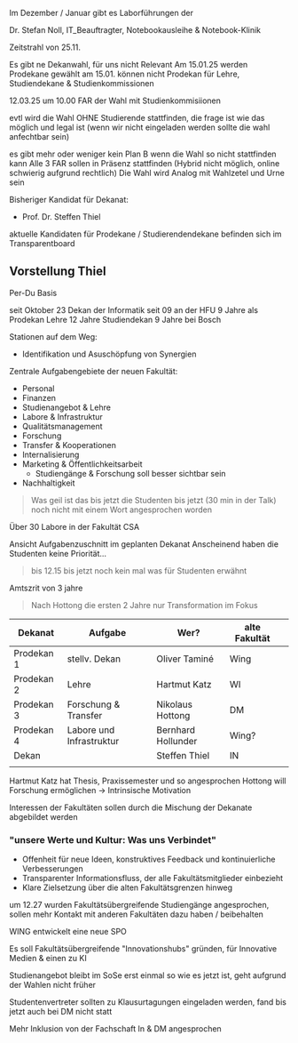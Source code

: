 Im Dezember / Januar gibt es Laborführungen der 



Dr. Stefan Noll, 
IT_Beauftragter, Notebookausleihe & Notebook-Klinik



Zeitstrahl von 25.11.


Es gibt ne Dekanwahl, für uns nicht Relevant
Am 15.01.25 werden Prodekane gewählt
am 15.01. können nicht Prodekan für Lehre, Studiendekane & Studienkommissionen

12.03.25 um 10.00 FAR der Wahl mit Studienkommisiionen

evtl wird die Wahl OHNE Studierende stattfinden, die frage ist wie das möglich und legal ist (wenn wir nicht eingeladen werden sollte die wahl anfechtbar sein)

es gibt mehr oder weniger kein Plan B wenn die Wahl so nicht stattfinden kann
Alle 3 FAR sollen in Präsenz stattfinden (Hybrid nicht möglich, online schwierig aufgrund rechtlich)
Die Wahl wird Analog mit Wahlzetel und Urne sein


Bisheriger Kandidat für Dekanat:
- Prof. Dr. Steffen Thiel

aktuelle Kandidaten für Prodekane / Studierendendekane befinden sich im Transparentboard



## Vorstellung Thiel

Per-Du Basis

seit Oktober 23 Dekan der Informatik
seit 09 an der HFU
9 Jahre als Prodekan Lehre
12 Jahre Studiendekan
9 Jahre bei Bosch

Stationen auf dem Weg:
- Identifikation und Asuschöpfung von Synergien

Zentrale Aufgabengebiete der neuen Fakultät:
- Personal
- Finanzen
- Studienangebot & Lehre
- Labore & Infrastruktur
- Qualitätsmanagement
- Forschung
- Transfer & Kooperationen
- Internalisierung
- Marketing & Öffentlichkeitsarbeit
	- Studiengänge & Forschung soll besser sichtbar sein
- Nachhaltigkeit

> Was geil ist das bis jetzt die Studenten bis jetzt (30 min in der Talk) noch nicht mit einem Wort angesprochen worden


Über 30 Labore in der Fakultät CSA

Ansicht Aufgabenzuschnitt im geplanten Dekanat 
	Anscheinend haben die Studenten keine Priorität...

> bis 12.15 bis jetzt noch kein mal was für Studenten erwähnt


Amtszrit von 3 jahre 
> Nach Hottong die ersten 2 Jahre nur Transformation im Fokus

| Dekanat    | Aufgabe                  | Wer?               | alte Fakultät |     |
| ---------- | ------------------------ | ------------------ | ------------- | --- |
| Prodekan 1 | stellv. Dekan            | Oliver Taminé      | Wing          |     |
| Prodekan 2 | Lehre                    | Hartmut Katz       | WI            |     |
| Prodekan 3 | Forschung & Transfer     | Nikolaus Hottong   | DM            |     |
| Prodekan 4 | Labore und Infrastruktur | Bernhard Hollunder | Wing?         |     |
| Dekan      |                          | Steffen Thiel      | IN            |     |
|            |                          |                    |               |     |
Hartmut Katz hat Thesis, Praxissemester und so angesprochen
	Hottong will Forschung ermöglichen -> Intrinsische Motivation


Interessen der Fakultäten sollen durch die Mischung der Dekanate abgebildet werden


### "unsere Werte und Kultur: Was uns Verbindet"

- Offenheit für neue Ideen, konstruktives Feedback und kontinuierliche Verbesserungen
- Transparenter Informationsfluss, der alle Fakultätsmitglieder einbezieht
- Klare Zielsetzung über die alten Fakultätsgrenzen hinweg

um 12.27 wurden Fakultätsübergreifende Studiengänge angesprochen, sollen mehr Kontakt mit anderen Fakultäten dazu haben / beibehalten

WING entwickelt eine neue SPO

Es soll Fakultätsübergreifende "Innovationshubs" gründen, für Innovative Medien & einen zu KI 

Studienangebot bleibt im SoSe erst einmal so wie es jetzt ist, geht aufgrund der Wahlen nicht früher

Studentenvertreter sollten zu Klausurtagungen eingeladen werden, fand bis jetzt auch bei DM nicht statt

Mehr Inklusion von der Fachschaft In & DM angesprochen